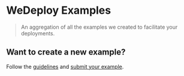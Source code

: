 # WeDeploy Examples

> An aggregation of all the examples we created to facilitate your deployments.

## Want to create a new example?

Follow the [guidelines](https://github.com/wedeploy/example-guidelines) and [submit your example](https://github.com/wedeploy/demos/issues/new?title=New+example:&body=Link+to+repository:).
